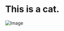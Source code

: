 # This is a cat.

![Image](https://www.google.com/url?sa=i&url=https%3A%2F%2Fwww.nationalgeographic.com%2Fanimals%2Fmammals%2Ffacts%2Fdomestic-cat&psig=AOvVaw2i2bgVJIiPQw7dKFb6uabk&ust=1705005324513000&source=images&cd=vfe&opi=89978449&ved=0CBMQjRxqFwoTCKiitPfV04MDFQAAAAAdAAAAABAD)
